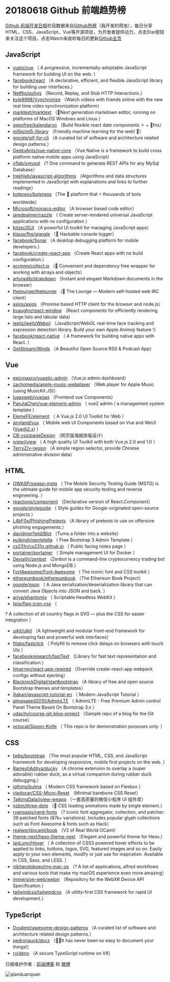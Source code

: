 # 20180618 Github 前端趋势榜

[Github 前端开发日报](https://qdkfweb.cn/c/news)栏目数据来自[Github热榜](https://github.qdkfweb.cn/)（我开发的爬虫），每日分享HTML、CSS、JavaScript、Vue等开源项目，为开发者提供动力，点击Star按钮来关注这个项目，点击Watch来收听每日的更新[Github主页](https://github.com/kujian/githubTrending)
## JavaScript

* [vuejs/vue](https://github.com/vuejs/vue) （
        A progressive, incrementally-adoptable JavaScript framework for building UI on the web.
      ）
* [facebook/react](https://github.com/facebook/react) （A declarative, efficient, and flexible JavaScript library for building user interfaces.）
* [Netflix/pollyjs](https://github.com/Netflix/pollyjs) （Record, Replay, and Stub HTTP Interactions.）
* [kyle8998/Vynchronize](https://github.com/kyle8998/Vynchronize) （Watch videos with friends online with the new real time video synchronization platform）
* [marktext/marktext](https://github.com/marktext/marktext) （📝Next generation markdown editor, running on platforms of MacOS Windows and Linux.）
* [geeofree/kalendaryo](https://github.com/geeofree/kalendaryo) （Build flexible react date components ⚛️ + 📅fns）
* [ml5js/ml5-library](https://github.com/ml5js/ml5-library) （Friendly machine learning for the web! 🤖）
* [google/gif-for-cli](https://github.com/google/gif-for-cli) （A curated list of software and architecture related design patterns.）
* [GeekyAnts/vue-native-core](https://github.com/GeekyAnts/vue-native-core) （Vue Native is a framework to build cross platform native mobile apps using JavaScript）
* [o1lab/xmysql](https://github.com/o1lab/xmysql) （? One command to generate REST APIs for any MySql Database）
* [trekhleb/javascript-algorithms](https://github.com/trekhleb/javascript-algorithms) （Algorithms and data structures implemented in JavaScript with explanations and links to further readings）
* [botpress/botpress](https://github.com/botpress/botpress) （The 🤖 platform that ⚡ thousands of bots worldwide）
* [Microsoft/monaco-editor](https://github.com/Microsoft/monaco-editor) （A browser based code editor）
* [jaredpalmer/razzle](https://github.com/jaredpalmer/razzle) （
        Create server-rendered universal JavaScript applications with no configuration
      ）
* [kitze/JSUI](https://github.com/kitze/JSUI) （A powerful UI toolkit for managing JavaScript apps）
* [klauscfhq/signale](https://github.com/klauscfhq/signale) （👋 Hackable console logger）
* [facebook/Sonar](https://github.com/facebook/Sonar) （A desktop debugging platform for mobile developers.）
* [facebook/create-react-app](https://github.com/facebook/create-react-app) （Create React apps with no build configuration.）
* [ecrmnn/collect.js](https://github.com/ecrmnn/collect.js) （💎 Convenient and dependency free wrapper for working with arrays and objects）
* [arturadib/strapdown](https://github.com/arturadib/strapdown) （Instant and elegant Markdown documents in the browser）
* [thelounge/thelounge](https://github.com/thelounge/thelounge) （💬 The Lounge — Modern self-hosted web IRC client）
* [axios/axios](https://github.com/axios/axios) （Promise based HTTP client for the browser and node.js）
* [bvaughn/react-window](https://github.com/bvaughn/react-window) （React components for efficiently rendering large lists and tabular data）
* [jeeliz/jeelizWeboji](https://github.com/jeeliz/jeelizWeboji) （JavaScript/WebGL real-time face tracking and expression detection library. Build your own Apple Animoji feature !）
* [facebook/react-native](https://github.com/facebook/react) （
        A framework for building native apps with React.
      ）
* [GetStream/Winds](https://github.com/GetStream/Winds) （A Beautiful Open Source RSS &amp; Podcast App）

## Vue

* [epicmaxco/vuestic-admin](https://github.com/epicmaxco/vuestic-admin) （Vue.js admin dashboard）
* [zachomedia/apple-music-webplayer](https://github.com/zachomedia/apple-music-webplayer) （Web player for Apple Music (using MusicKit JS)）
* [lusaxweb/vuesax](https://github.com/lusaxweb/vuesax) （Frontend vue Components）
* [PanJiaChen/vue-element-admin](https://github.com/PanJiaChen/vue-element-admin) （
        vue2 admin / a management system template
      ）
* [ElemeFE/element](https://github.com/ElemeFE/element) （
        A Vue.js 2.0 UI Toolkit for Web
      ）
* [airyland/vux](https://github.com/airyland/vux) （
        Mobile web UI Components based on Vue and WeUI (Vue@2.x)
      ）
* [CB-ysx/pageDesign](https://github.com/CB-ysx/pageDesign) （网页版海报排版设计）
* [iview/iview](https://github.com/iview/iview) （
        A high quality UI Toolkit with both Vue.js 2.0 and 1.0
      ）
* [TerryZ/v-region](https://github.com/TerryZ/v-region) （A simple region selector, provide Chinese administrative division data）

## HTML

* [OWASP/owasp-mstg](https://github.com/OWASP/owasp-mstg) （
         The Mobile Security Testing Guide (MSTG) is the ultimate guide for mobile app security testing and reverse engineering.
      ）
* [reactions/component](https://github.com/reactions/component) （Declarative version of React.Component）
* [google/styleguide](https://github.com/google/styleguide) （
        Style guides for Google-originated open-source projects
      ）
* [L4bF0x/PhishingPretexts](https://github.com/L4bF0x/PhishingPretexts) （A library of pretexts to use on offensive phishing engagements.）
* [davidmerfield/Blot](https://github.com/davidmerfield/Blot) （Turns a folder into a website）
* [puikinsh/gentelella](https://github.com/puikinsh/gentelella) （
        Free Bootstrap 3 Admin Template
      ）
* [cs231n/cs231n.github.io](https://github.com/cs231n/cs231n.github.io) （
        Public facing notes page
      ）
* [portainer/portainer](https://github.com/portainer/portainer) （
        Simple management UI for Docker
      ）
* [DeviaVir/zenbot](https://github.com/DeviaVir/zenbot) （Zenbot is a command-line cryptocurrency trading bot using Node.js and MongoDB.）
* [FortAwesome/Font-Awesome](https://github.com/FortAwesome/Font-Awesome) （
        The iconic font and CSS toolkit
      ）
* [ethereumbook/ethereumbook](https://github.com/ethereumbook/ethereumbook) （The Ethereum Book Project）
* [google/gson](https://github.com/google/gson) （
        A Java serialization/deserialization library that can convert Java Objects into JSON and back.
      ）
* [ariya/phantomjs](https://github.com/ariya/phantomjs) （
        Scriptable Headless WebKit
      ）
* [lipis/flag-icon-css](https://github.com/lipis/flag-icon-css) （
        
? A collection of all country flags in SVG — plus the CSS for easier integration
      ）
* [uikit/uikit](https://github.com/uikit/uikit) （A lightweight and modular front-end framework for developing fast and powerful web interfaces）
* [ftlabs/fastclick](https://github.com/ftlabs/fastclick) （
        Polyfill to remove click delays on browsers with touch UIs
      ）
* [facebookresearch/fastText](https://github.com/facebookresearch/fastText) （Library for fast text representation and classification.）
* [timarney/react-app-rewired](https://github.com/timarney/react-app-rewired) （Override create-react-app webpack configs without ejecting）
* [BlackrockDigital/startbootstrap](https://github.com/BlackrockDigital/startbootstrap) （A library of free and open source Bootstrap themes and templates）
* [iliakan/javascript-tutorial-en](https://github.com/iliakan/javascript-tutorial-en) （
        Modern JavaScript Tutorial 
      ）
* [almasaeed2010/AdminLTE](https://github.com/almasaeed2010/AdminLTE) （
        AdminLTE - Free Premium Admin control Panel Theme Based On Bootstrap 3.x
      ）
* [udacity/course-git-blog-project](https://github.com/udacity/course-git-blog-project) （Sample repo of a blog for the Git course）
* [octocat/Spoon-Knife](https://github.com/octocat/Spoon-Knife) （
        This repo is for demonstration purposes only.
      ）

## CSS

* [twbs/bootstrap](https://github.com/twbs/bootstrap) （The most popular HTML, CSS, and JavaScript framework for developing responsive, mobile first projects on the web.
      ）
* [RameshAditya/ducky](https://github.com/RameshAditya/ducky) （A chrome extension to overlay a (super adorable) rubber duck, as a virtual companion during rubber duck debugging.）
* [jgthms/bulma](https://github.com/jgthms/bulma) （
        Modern CSS framework based on Flexbox
      ）
* [vladocar/CSS-Micro-Reset](https://github.com/vladocar/CSS-Micro-Reset) （Minimal barebone CSS Reset）
* [TalkingData/iview-weapp](https://github.com/TalkingData/iview-weapp) （一套高质量的微信小程序 UI 组件库）
* [nzbin/three-dots](https://github.com/nzbin/three-dots) （🔮 CSS loading animations made by single element.）
* [ryanoasis/nerd-fonts](https://github.com/ryanoasis/nerd-fonts) （? Iconic font aggregator, collection, and patcher: 39 patched fonts (87k+ variations). Includes popular glyph collections such as Font Awesome &amp; fonts such as Hack）
* [realworldocaml/book](https://github.com/realworldocaml/book) （V2 of Real World OCaml）
* [theme-next/hexo-theme-next](https://github.com/theme-next/hexo-theme-next) （Elegant and powerful theme for Hexo.）
* [IanLunn/Hover](https://github.com/IanLunn/Hover) （
        A collection of CSS3 powered hover effects to be applied to links, buttons, logos, SVG, featured images and so on. Easily apply to your own elements, modify or just use for inspiration. Available in CSS, Sass, and LESS.
      ）
* [nikitavoloboev/my-mac-os](https://github.com/nikitavoloboev/my-mac-os) （? A list of applications, alfred workflows and various tools that make my macOS experience even more amazing）
* [immersive-web/webxr](https://github.com/immersive-web/webxr) （Repository for the WebXR Device API Specification.）
* [tailwindcss/tailwindcss](https://github.com/tailwindcss/tailwindcss) （A utility-first CSS framework for rapid UI development.）

## TypeScript

* [DovAmir/awesome-design-patterns](https://github.com/DovAmir/awesome-design-patterns) （A curated list of software and architecture related design patterns.）
* [pedronauck/docz](https://github.com/pedronauck/docz) （✍🏻It has never been so easy to document your things!）
* [ry/deno](https://github.com/ry/deno) （A secure TypeScript runtime on V8）


日报维护作者：[前端博客](https://qdkfweb.cn/) 和 [微博](https://qdkfweb.cn/go/weibo)

![qianduanquan](https://user-images.githubusercontent.com/3055447/38468989-651132ac-3b80-11e8-8e6b-15122322a9d7.png)